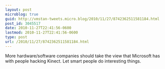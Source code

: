```yaml
---
layout: post
microblog: true
guid: http://vmstan-tweets.micro.blog/2010/11/27/8742362511581184.html
post_id: 3045517
date: 2010-11-27T22:41:56-0600
lastmod: 2010-11-27T22:41:56-0600
type: post
url: /2010/11/27/8742362511581184.html
---
```

More hardware/software companies should take the view that Microsoft has with people hacking Kinect. Let smart people do interesting things.
